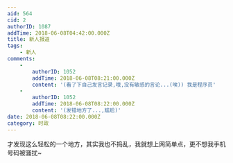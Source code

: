 ```yaml
---
aid: 564
cid: 2
authorID: 1087
addTime: 2018-06-08T04:42:00.000Z
title: 新人报道
tags:
    - 新人
comments:
    -
        authorID: 1052
        addTime: 2018-06-08T08:21:00.000Z
        content: '(看了下自己发言记录,哦,没有敏感的言论...(唉)) 我是程序员'
    -
        authorID: 1052
        addTime: 2018-06-08T08:22:00.000Z
        content: '(发错地方了...,尴尬)'
date: 2018-06-08T08:22:00.000Z
category: 时政
---
```


才发现这么轻松的一个地方，其实我也不捣乱，我就想上网简单点，更不想我手机号码被骚扰~
